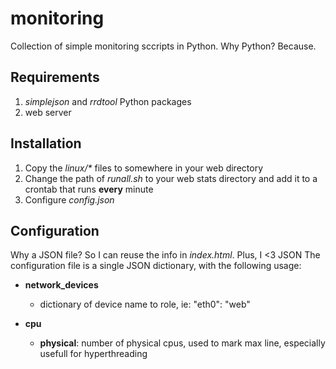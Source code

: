 # monitoring


Collection of simple monitoring sccripts in Python.
Why Python? Because.

## Requirements
1. _simplejson_ and _rrdtool_ Python packages
2. web server

## Installation
1. Copy the _linux/*_ files to somewhere in your web directory
2. Change the path of _runall.sh_ to your web stats directory and add it to a crontab that runs **every** minute
3. Configure _config.json_

## Configuration
Why a JSON file? So I can reuse the info in _index.html_. Plus, I <3 JSON
The configuration file is a single JSON dictionary, with the following usage:

* **network_devices**
  * dictionary of device name to role, ie: "eth0": "web"

* **cpu**
  * **physical**: number of physical cpus, used to mark max line, especially usefull for hyperthreading
